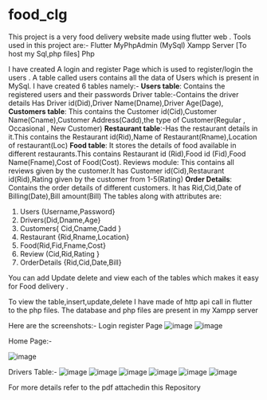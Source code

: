 # food_clg

This project is a very  food delivery website made using flutter web . 
Tools used in this project are:-
Flutter
MyPhpAdmin (MySql)
Xampp Server [To host my Sql,php files]
Php

I have created A login and register Page which is used to register/login the users . A table called users contains all the data of Users which is present in MySql.
I have created 6 tables namely:-
**Users table**: Contains the registered users and their passwords
Driver table:-Contains the driver details Has Driver id(Did),Driver 
Name(Dname),Driver Age(Dage),
**Customers table**: This contains the Customer id(Cid),Customer Name(Cname),Customer 
Address(Cadd),the type of Customer(Regular , Occasional , New Customer)
**Restaurant table**:-Has the restaurant details in it.This contains the Restaurant 
id(Rid),Name of Restaurant(Rname),Location of restaurant(Loc)
**Food table**: It stores the details of food available in different restaurants.This contains 
Restaurant id (Rid),Food id (Fid),Food Name(Fname),Cost of Food(Cost).
Reviews module: This contains all reviews given by the customer.It has Customer 
id(Cid),Restaurant id(Rid),Rating given by the customer from 1-5(Rating)
**Order Details**: Contains the order details of different customers. It has Rid,Cid,Date of 
Billing(Date),Bill amount(Bill)
The tables along with attributes are:
1) Users (Username,Password} 
2) Drivers(Did,Dname,Age}
3) Customers{ Cid,Cname,Cadd }
4) Restaurant {Rid,Rname,Location}
5) Food(Rid,Fid,Fname,Cost} 
6) Review (Cid,Rid,Rating }
7) OrderDetails {Rid,Cid,Date,Bill}

You can add Update delete and view each of the tables which makes it easy for Food delivery .

To view the table,insert,update,delete  I have made of http api call in flutter to the php files.
The database and php files are present in my Xampp server

Here are the screenshots:-
Login register Page
![image](https://user-images.githubusercontent.com/77848437/150645047-f250049f-2adb-42a6-9599-48459feff21a.png)
![image](https://user-images.githubusercontent.com/77848437/150645058-317cc643-d81e-4294-b6a3-8780d4d7a55d.png)

Home Page:-

![image](https://user-images.githubusercontent.com/77848437/150645080-9e0ba347-70ca-4bd6-b3e9-10b3b1672727.png)

Drivers Table:-
![image](https://user-images.githubusercontent.com/77848437/150645100-d0af9dd0-3e2d-461b-ad20-068f723e5d65.png)
![image](https://user-images.githubusercontent.com/77848437/150645103-1264eb28-a727-415e-a337-44923d732f4a.png)
![image](https://user-images.githubusercontent.com/77848437/150645105-39a0d8cf-d92d-4cbf-ac9b-cbbe01222416.png)
![image](https://user-images.githubusercontent.com/77848437/150645111-c550a1c3-d22e-4962-b0c7-f10134ae4749.png)
![image](https://user-images.githubusercontent.com/77848437/150645115-7b185438-d7b8-47a7-a09e-09b4a99bf0d9.png)
![image](https://user-images.githubusercontent.com/77848437/150645121-36e8e614-d4bb-45d0-9b6c-5e5d3c2758b4.png)

For more details refer to the pdf attachedin this Repository 





